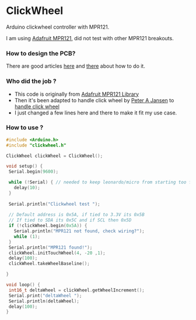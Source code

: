 # ClickWheel

Arduino clickwheel controller with MPR121. 

I am using [Adafruit MPR121](https://learn.adafruit.com/adafruit-mpr121-12-key-capacitive-touch-sensor-breakout-tutorial), did not test with other MPR121 breakouts. 

### How to design the PCB? 

There are good articles [here](https://bryanduxbury.com/2013/12/05/designing-a-capacitive-touch-wheel-in-openscad-and-eagle/) and [there](https://www.patternagents.com/news/2013/11/24/eagle-touch-widgets-library.html)
 about how to do it. 

### Who did the job ? 
 - This code is originally from [Adafruit MPR121 Library](https://github.com/adafruit/Adafruit_MPR121)
 - Then it's been adapted to handle click wheel by [Peter A Jansen](https://github.com/PeterAJansen) to [handle click wheel](https://github.com/tricorderproject/arducordermini/tree/e6ff23335c06cd4f6410152471ade1856c504c26) 
 - I just changed a few lines here and there to make it fit my use case.

### How to use ? 
 
 ```cpp
#include <Arduino.h>
#include "clickwheel.h"

ClickWheel clickWheel = ClickWheel();

void setup() {
  Serial.begin(9600);

  while (!Serial) { // needed to keep leonardo/micro from starting too fast!
    delay(10);
  }
  
  Serial.println("Clickwheel test "); 
  
  // Default address is 0x5A, if tied to 3.3V its 0x5B
  // If tied to SDA its 0x5C and if SCL then 0x5D
  if (!clickWheel.begin(0x5A)) {
    Serial.println("MPR121 not found, check wiring?");
    while (1);
  }
  Serial.println("MPR121 found!");
  clickWheel.initTouchWheel(4, -20 ,1);
  delay(100);
  clickWheel.takeWheelBaseline();

}

void loop() {
  int16_t deltaWheel = clickWheel.getWheelIncrement();  
  Serial.print("deltaWheel ");
  Serial.println(deltaWheel);
  delay(100);
}
 ```